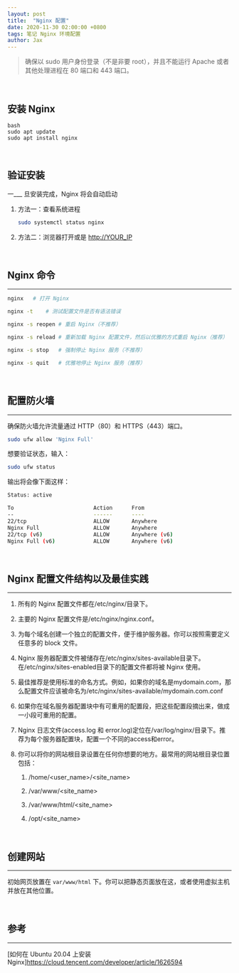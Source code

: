 ```yaml
---
layout: post
title:  "Nginx 配置"
date: 2020-11-30 02:00:00 +0800
tags: 笔记 Nginx 环境配置
author: Jax
---
```


> 确保以 sudo 用户身份登录（不是非要 root），并且不能运行 Apache 或者其他处理进程在 80 端口和 443 端口。  

<br>

## 安装 Nginx
```___
bash
sudo apt update
sudo apt install nginx
```
<br>

## 验证安装
一___
旦安装完成，Nginx 将会自动启动

1. 方法一：查看系统进程  

    ```bash
    sudo systemctl status nginx
    ```

2. 方法二：浏览器打开<localhost>或是 <http://YOUR_IP>  

<br>

## Nginx 命令
___

```bash
nginx   # 打开 Nginx

nginx -t    # 测试配置文件是否有语法错误

nginx -s reopen # 重启 Nginx（不推荐）

nginx -s reload # 重新加载 Nginx 配置文件，然后以优雅的方式重启 Nginx（推荐）

nginx -s stop   # 强制停止 Nginx 服务（不推荐）

nginx -s quit   # 优雅地停止 Nginx 服务（推荐）
```

<br>

## 配置防火墙
___

确保防火墙允许流量通过 HTTP（80）和 HTTPS（443）端口。  

```bash
sudo ufw allow 'Nginx Full'
```

想要验证状态，输入：  

```bash
sudo ufw status
```

输出将会像下面这样：  

```bash
Status: active

To                         Action      From
--                         ------      ----
22/tcp                     ALLOW       Anywhere
Nginx Full                 ALLOW       Anywhere
22/tcp (v6)                ALLOW       Anywhere (v6)
Nginx Full (v6)            ALLOW       Anywhere (v6)
```

<br>

## Nginx 配置文件结构以及最佳实践
___

1. 所有的 Nginx 配置文件都在/etc/nginx/目录下。  

2. 主要的 Nginx 配置文件是/etc/nginx/nginx.conf。  

3. 为每个域名创建一个独立的配置文件，便于维护服务器。你可以按照需要定义任意多的 block 文件。  


4. Nginx 服务器配置文件被储存在/etc/nginx/sites-available目录下。在/etc/nginx/sites-enabled目录下的配置文件都将被 Nginx 使用。  

5. 最佳推荐是使用标准的命名方式。例如，如果你的域名是mydomain.com，那么配置文件应该被命名为/etc/nginx/sites-available/mydomain.com.conf  


6. 如果你在域名服务器配置块中有可重用的配置段，把这些配置段摘出来，做成一小段可重用的配置。  

7. Nginx 日志文件(access.log 和 error.log)定位在/var/log/nginx/目录下。推荐为每个服务器配置块，配置一个不同的access和error。  

8. 你可以将你的网站根目录设置在任何你想要的地方。最常用的网站根目录位置包括：  

    1. /home/<user_name>/<site_name>  

    2. /var/www/<site_name>  

    3. /var/www/html/<site_name>  

    4. /opt/<site_name>  
    
<br>

## 创建网站
___

初始网页放置在 `var/www/html` 下。你可以把静态页面放在这，或者使用虚拟主机并放在其他位置。  


<br>

## 参考
___

[如何在 Ubuntu 20.04 上安装 Nginx]<https://cloud.tencent.com/developer/article/1626594>